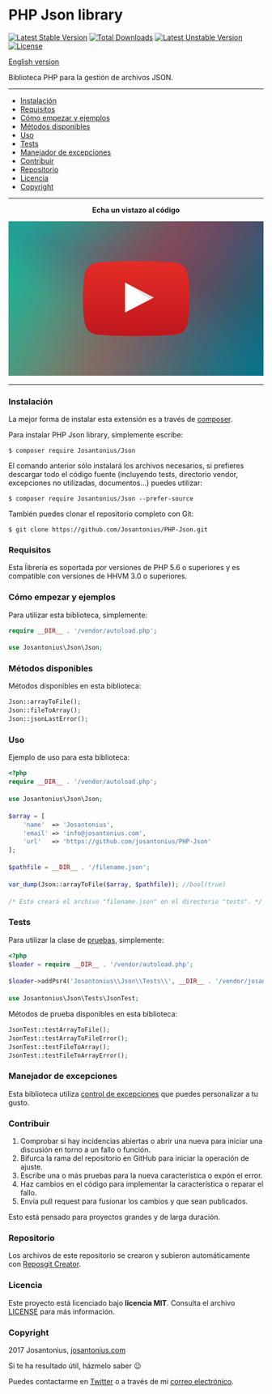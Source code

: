 # PHP Json library

[![Latest Stable Version](https://poser.pugx.org/josantonius/json/v/stable)](https://packagist.org/packages/josantonius/json) [![Total Downloads](https://poser.pugx.org/josantonius/json/downloads)](https://packagist.org/packages/josantonius/json) [![Latest Unstable Version](https://poser.pugx.org/josantonius/json/v/unstable)](https://packagist.org/packages/josantonius/json) [![License](https://poser.pugx.org/josantonius/json/license)](https://packagist.org/packages/josantonius/json)

[English version](README.md)

Biblioteca PHP para la gestión de archivos JSON.

---

- [Instalación](#instalación)
- [Requisitos](#requisitos)
- [Cómo empezar y ejemplos](#cómo-empezar-y-ejemplos)
- [Métodos disponibles](#métodos-disponibles)
- [Uso](#uso)
- [Tests](#tests)
- [Manejador de excepciones](#manejador-de-excepciones)
- [Contribuir](#contribuir)
- [Repositorio](#repositorio)
- [Licencia](#licencia)
- [Copyright](#copyright)

---

<p align="center"><strong>Echa un vistazo al código</strong></p>

<p align="center">
  <a href="https://youtu.be/5Tpx-iZ8ktA" title="Echa un vistazo al código">
  	<img src="https://raw.githubusercontent.com/Josantonius/PHP-Algorithm/master/resources/youtube-thumbnail.jpg">
  </a>
</p>

---

### Instalación 

La mejor forma de instalar esta extensión es a través de [composer](http://getcomposer.org/download/).

Para instalar PHP Json library, simplemente escribe:

    $ composer require Josantonius/Json

El comando anterior sólo instalará los archivos necesarios, si prefieres descargar todo el código fuente (incluyendo tests, directorio vendor, excepciones no utilizadas, documentos...) puedes utilizar:

    $ composer require Josantonius/Json --prefer-source

También puedes clonar el repositorio completo con Git:

	$ git clone https://github.com/Josantonius/PHP-Json.git

### Requisitos

Esta ĺibrería es soportada por versiones de PHP 5.6 o superiores y es compatible con versiones de HHVM 3.0 o superiores.

### Cómo empezar y ejemplos

Para utilizar esta biblioteca, simplemente:

```php
require __DIR__ . '/vendor/autoload.php';

use Josantonius\Json\Json;
```
### Métodos disponibles

Métodos disponibles en esta biblioteca:

```php
Json::arrayToFile();
Json::fileToArray();
Json::jsonLastError();
```
### Uso

Ejemplo de uso para esta biblioteca:

```php
<?php
require __DIR__ . '/vendor/autoload.php';

use Josantonius\Json\Json;

$array = [
	'name'  => 'Josantonius',
    'email' => 'info@josantonius.com',
    'url'   => 'https://github.com/josantonius/PHP-Json'
];

$pathfile = __DIR__ . '/filename.json';

var_dump(Json::arrayToFile($array, $pathfile)); //bool(true)

/* Esto creará el archivo "filename.json" en el directorio "tests". */
```

### Tests 

Para utilizar la clase de [pruebas](tests), simplemente:

```php
<?php
$loader = require __DIR__ . '/vendor/autoload.php';

$loader->addPsr4('Josantonius\\Json\\Tests\\', __DIR__ . '/vendor/josantonius/json/tests');

use Josantonius\Json\Tests\JsonTest;
```
Métodos de prueba disponibles en esta biblioteca:

```php
JsonTest::testArrayToFile();
JsonTest::testArrayToFileError();
JsonTest::testFileToArray();
JsonTest::testFileToArrayError();
```

### Manejador de excepciones

Esta biblioteca utiliza [control de excepciones](src/Exception) que puedes personalizar a tu gusto.
### Contribuir
1. Comprobar si hay incidencias abiertas o abrir una nueva para iniciar una discusión en torno a un fallo o función.
1. Bifurca la rama del repositorio en GitHub para iniciar la operación de ajuste.
1. Escribe una o más pruebas para la nueva característica o expón el error.
1. Haz cambios en el código para implementar la característica o reparar el fallo.
1. Envía pull request para fusionar los cambios y que sean publicados.

Esto está pensado para proyectos grandes y de larga duración.

### Repositorio

Los archivos de este repositorio se crearon y subieron automáticamente con [Reposgit Creator](https://github.com/Josantonius/BASH-Reposgit).

### Licencia

Este proyecto está licenciado bajo **licencia MIT**. Consulta el archivo [LICENSE](LICENSE) para más información.

### Copyright

2017 Josantonius, [josantonius.com](https://josantonius.com/)

Si te ha resultado útil, házmelo saber :wink:

Puedes contactarme en [Twitter](https://twitter.com/Josantonius) o a través de mi [correo electrónico](mailto:hello@josantonius.com).